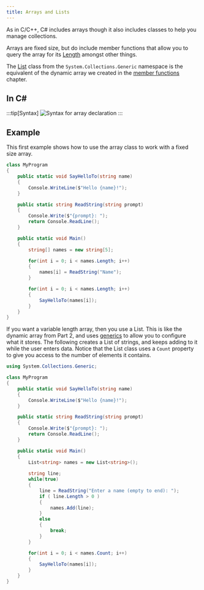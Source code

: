 ```yaml
---
title: Arrays and Lists
---
```


As in C/C++, C# includes arrays though it also includes classes to help you manage collections.

Arrays are fixed size, but do include member functions that allow you to query the array for its [Length](https://learn.microsoft.com/en-us/dotnet/api/system.array.length?view=net-8.0) amongst other things.

The [List<T>](https://learn.microsoft.com/en-us/dotnet/api/system.collections.generic.list-1?view=net-8.0) class from the `System.Collections.Generic` namespace is the equivalent of the dynamic array we created in the [member functions](/book/part-2-organised-code/7-member-functions/1-tour/2-dynamic-array) chapter.

## In C#

:::tip[Syntax]
![Syntax for array declaration](./images/array-decl.png)
:::

## Example

This first example shows how to use the array class to work with a fixed size array.

```cs
class MyProgram
{
    public static void SayHelloTo(string name)
    {
        Console.WriteLine($"Hello {name}!");
    }

    public static string ReadString(string prompt)
    {
        Console.Write($"{prompt}: ");
        return Console.ReadLine();
    }

    public static void Main()
    {
        string[] names = new string[5];

        for(int i = 0; i < names.Length; i++)
        {
            names[i] = ReadString("Name");
        }

        for(int i = 0; i < names.Length; i++)
        {
            SayHelloTo(names[i]);
        }
    }
}
```

If you want a variable length array, then you use a List. This is like the dynamic array from Part 2, and uses [generics](/book/part-2-organised-code/6-deep-dive-memory/2-trailside/07-generics) to allow you to configure what it stores. The following creates a List of strings, and keeps adding to it while the user enters data. Notice that the List class uses a `Count` property to give you access to the number of elements it contains.

```cs
using System.Collections.Generic;

class MyProgram
{
    public static void SayHelloTo(string name)
    {
        Console.WriteLine($"Hello {name}!");
    }

    public static string ReadString(string prompt)
    {
        Console.Write($"{prompt}: ");
        return Console.ReadLine();
    }

    public static void Main()
    {
        List<string> names = new List<string>();
        
        string line;
        while(true)
        {
            line = ReadString("Enter a name (empty to end): ");
            if ( line.Length > 0 )
            {
                names.Add(line);
            }
            else
            {
                break;
            }
        }

        for(int i = 0; i < names.Count; i++)
        {
            SayHelloTo(names[i]);
        }
    }
}
```
